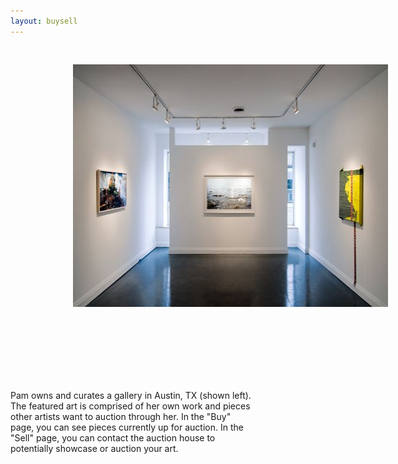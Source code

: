 ```yaml
---
layout: buysell
---
```


<div id="img8">
  <div class="img-wrap-two">
    <img src="austingallery.jpg" alt="Austin Gallery" style="width:590px;height:388px;margin-left:100px;margin-top:30px"/>
  </div>
  <div class="desc-two">
    <p style="margin-top:130px;margin-right:90px"> 
    	Pam owns and curates a gallery in Austin, TX (shown left). <br/>
    	The featured art is comprised of her own work and pieces   <br/>
    	other artists want to auction through her. In the "Buy"    <br/>
    	page, you can see pieces currently up for auction. In the  <br/>
    	"Sell" page, you can contact the auction house to          <br/>
    	potentially showcase or auction your art. 
    </p>
  </div>
</div>
